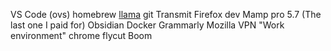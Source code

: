 VS Code (ovs)
homebrew
[llama](https://github.com/antonmedv/llama)
git
Transmit
Firefox dev
Mamp pro 5.7 (The last one I paid for)
Obsidian
Docker
Grammarly
Mozilla VPN
"Work environment" chrome
flycut
Boom 